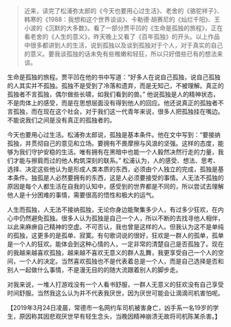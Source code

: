 > 近来，读完了松浦弥太郎的《今天也要用心过生活》、老舍的《骆驼祥子》、韩寒的《1988：我想和这个世界谈谈》、卡勒德·胡赛尼的《灿烂千阳》、王小波的《沉默的大多数》。看了一部分贾平凹的《生命是孤独的旅程》，正在看老舍的《人生的意义》，昨天晚上又看了《百年孤独》的开头。以上作品中很多都讲到人的生活，说到孤独以及谈到孤独对于个人，对于真实的自己的意义。要我谈孤独的话未免有些稚嫩和轻狂，所以只好借些已有的想法来谈。

​	生命是孤独的旅程。贾平凹在他的书中写道：“好多人在说自己孤独，说自己孤独的人其实并不孤独。孤独不是受到了冷落和遗弃，而是无知己，不被理解。真正的孤独者不言孤独，偶尔做些长啸，如我们看到的兽。” 他说孤独是人的精神状态，不是肉体上的感受，而是在思想层面没有得到他人的回应。他还说真正的孤独者不言孤独，而在现在这个社会，对于我们这一代青年来说，很多人把孤独挂在嘴边。不能说我们之间是没有真正的孤独者的。

​	今天也要用心过生活。松浦弥太郎说，孤独是基本条件。他在文中写到：“要接纳孤独，并贯彻自己的意见和立场。要拥有不畏摩擦与风浪的坚强。这样的态度，能够为我们守护安稳的生活。唯有拥有在黑暗中也能一个人毅然决然行走的力量，我们才能与擦肩而过的他人构筑深刻的联系。” 松浦认为，人的感受、想法、思考、选择、决定这些他认为是形成人类本质的东西，必须由个人独立的完成，孤独是基本条件。独孤是人必然要拥有的东西，这是人必须要接受的事情。人无法不孤独的原因是每个人都生活在自我的认知中，感受到的世界都是不同的，所以尝试去理解他人是十分困难的事情，需要很高的悟性和极大的运气。

​	人生而孤独，人无法不接纳孤独，无论你身边能聚集多少人，有过多少狂欢，在内心中仍然避免孤独。很多人认为孤独是自己一个人，所以不断的去找寻他人相伴，以此来麻痹自己精神的空虚。不可否认，我也曾是这样的人。但我认为这不是单纯的孤独，这更多的是孤单、寂寞。有句歌词说的很好，狂欢是一群人的孤单，孤单是一个人的狂欢。能体会到这种心情的人，一定非常的清楚自己是否孤独了。现在的我越来越喜欢孤独，越来越不喜欢无意义的群人乱舞，我更享受自己一个人的空间，一个人的决定。当然喜欢孤独也不是代表着总是一个人，而是自己选择是否和别人一起做什么事情，不是漫无目的的随大流跟着别人的脚步走。

​	对我来说，一堆人打游戏没有一个人看书舒服，一群人无意义的狂欢没有自己享受时间舒服。当然我这么认为并不代表我厌世，因为厌世可能会让滴滴司机害怕呢。

【2019年3月24日凌晨，常德市一名网约车司机被害身亡，凶手系一名19岁的学生，原因称其因悲观厌世早有轻生念头，当晚因精神崩溃无故将司机陈某杀害。】